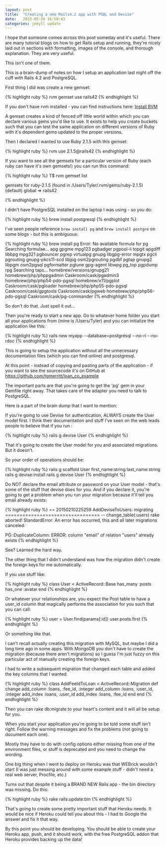 ```yaml
---
layout: post
title:  "Creating a new Rails4.2 app with PSQL and Devise"
date:   2015-05-20 16:58:43
categories: jekyll update
---
```


I hope that someone comes across this post someday and it's useful.  There are many tutorial blogs on how to get Rails setup and running, they're nicely laid out in sections with formatting, images of the console, and thorough explanation.  They are very useful.

This isn't one of them.

This is a brain-dump of notes on how I setup an application last night off the cuff with Rails 4.2 and PostgreSQL.

First thing I did was create a new gemset:

{% highlight ruby %}
rvm gemset use rails42
{% endhighlight %}

If you don't have rvm installed - you can find instructions here: <a title="Install RVM" href="https://rvm.io/rvm/install" target="_blank">Install RVM</a>

A gemset creates a kind of fenced off little world within which you can declare various gems you'd like to use.  It exists to help you create buckets such that you can test the same application on different versions of Ruby with it's dependent gems updated to the proper versions.

Then I declared I wanted to use Ruby 2.1.5 with this gemset:

{% highlight ruby %}
rvm use 2.1.5@rails42
{% endhighlight %}

If you want to see all the gemsets for a particular version of Ruby (each ruby can have it's own gemsets!) you can run this command:

{% highlight ruby %}
T$ rvm gemset list

gemsets for ruby-2.1.5 (found in /Users/Tyler/.rvm/gems/ruby-2.1.5)
   (default)
   global
=&gt; rails42

{% endhighlight %}

I didn't have PostgreSQL installed on the laptop I was using - so you do:

{% highlight ruby %}
brew install postgresql
{% endhighlight %}

I've seen people reference `brew install pg` and `brew install postgre` on some blogs - but this is ambiguous:

{% highlight ruby %}
brew install pg
Error: No available formula for pg 
Searching formulae...
apg           gpgme          mpg123         pgbadger        pgpool-ii           topgit
apgdiff           libbpg          mpg321         pgbouncer        pgrep           virtualpg
gnupg           libgpg-error          mpgtx         pgcli            pgrouting
gnupg-pkcs11-scd   libjpg          osm2pgrouting     pgdbf            pgtap
gnupg2           libpgm          osm2pgsql         pgformatter        pgtune
gpg-agent       libwpg          pg_top         pgpdump        rpg
Searching taps...
homebrew/versions/gnupg21          homebrew/php/phppgadmin            Caskroom/cask/pgadmin3
homebrew/php/php54-pdo-pgsql          homebrew/x11/pgplot            Caskroom/cask/pgloader
homebrew/php/php55-pdo-pgsql          Caskroom/cask/gpgtools            Caskroom/cask/pgweb
homebrew/php/php56-pdo-pgsql          Caskroom/cask/pg-commander
{% endhighlight %}

So don't do that.  Just spell it out...

Then you're ready to start a new app.  Go to whatever home folder you start all your applications from (mine is /Users/Tyler) and you can initialize the application like this:

{% highlight ruby %}
rails new myapp --database=postgresql --no-ri --no-rdoc
{% endhighlight %}

This is going to setup the application without all the unnecessary documentation files (which you can find online) and postgresql.

At this point - instead of copying and pasting parts of the application - if you want to see the sourcecode it's on GitHub at <a href="https://github.com/tgmerritt/loan_co_example" target="_blank">https://github.com/tgmerritt/loan_co_example</a>

The important parts are that you're going to get the 'pg' gem in your Gemfile right away.  That takes care of the adapter you need to talk to PostgreSQL.

Here is a part of the brain dump that I want to mention:

If you're going to use Devise for authentication, ALWAYS create the User model first.  I think their documentation and stuff I've seen on the web leads people to believe that if you run :

{% highlight ruby %}
rails g devise User
{% endhighlight %}

That it's going to create the User model for you and associated migrations.  But it doesn't.

So your order of operations should be:

{% highlight ruby %}
rails g scaffold User first_name:string last_name:string 
rails g devise:install
rails g devise User
{% endhighlight %}

Do NOT declare the email attribute or password on your User model - that's some of the stuff that devise does for you.  And if you declare it, you're going to get a problem when you run your migration because it'll tell you email already exists:

{% highlight ruby %}
== 20150210225259 AddDeviseToUsers: migrating =================================
-- change_table(:users)
rake aborted!
StandardError: An error has occurred, this and all later migrations canceled:

PG::DuplicateColumn: ERROR:  column "email" of relation "users" already exists
{% endhighlight %}

See?  Learned the hard way.

The other thing that I didn't understand was how the migration didn't create the foreign keys for me automatically.

If you use stuff like:

{% highlight ruby %}
class User &lt; ActiveRecord::Base
  has_many :posts
  has_one  :avatar
end
{% endhighlight %}

Or whatever your relationships are, you expect the Post table to have a user_id column that magically performs the association for you such that you can call:

{% highlight ruby %}
user = User.find(params[:id])
user.posts.first
{% endhighlight %}

Or something like that.

I can't recall actually creating this migration with MySQL, but maybe I did a long time ago in some apps.  With MongoDB you don't have to create the migration (because there aren't migrations) so I guess I'm just fuzzy on this particular act of manually creating the foreign keys.

I had to write a subsequent migration that changed each table and added the key columns that I wanted.

{% highlight ruby %}
class AddFeeIdToLoan &lt; ActiveRecord::Migration
  def change
    add_column :loans, :fee_id, :integer
    add_column :loans, :user_id, :integer
    add_index  :loans, :user_id
    add_index  :loans, :fee_id
  end
end
{% endhighlight %}

Then you can rake db:migrate to your heart's content and it will all be setup for you.

When you start your application you're going to be told some stuff isn't right.  Follow the warning messages and fix the problems (not going to document each one).

Mostly they have to do with config options either missing from one of the environment files, or stuff is deprecated and you need to change the wording.

One big thing when I went to deploy on Heroku was that WEBrick wouldn't start (I was just messing around with some example stuff - didn't need a real web server, Procfile, etc.)

Turns out that despite it being a BRAND NEW Rails app - the bin directory was missing.  Do this:

{% highlight ruby %}
rake rails:update:bin
{% endhighlight %}

That's going to create some pretty important stuff that Heroku needs.  It would be nice if Heroku could tell you about this - I had to Google the answer and fix it that way.

By this point you should be developing.  You should be able to create your Heroku app, push, and it should work, with the free PostgreSQL addon that Heroku provides backing up the data!
